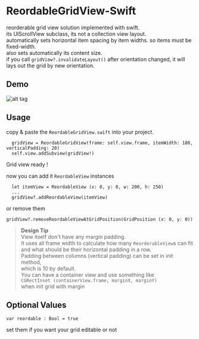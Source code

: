ReordableGridView-Swift
=======================

reorderable grid view solution implemented with swift. <br>
its UIScrollView subclass, its not a collection view layout.<br>
automatically sets horizontal item spacing by item widths. so items must be fixed-width.<br>
also sets automatically its content size. <br>
if you call `gridView?.invalidateLayout()` after orientation changed, it will lays out the grid by new orientation.


Demo
----

![alt tag](https://raw.githubusercontent.com/cemolcay/ReordableGridView-Swift/master/demo.gif)

Usage
-----

copy & paste the `ReordableGridView.swift` into your project. <br>

      gridView = ReordableGridView(frame: self.view.frame, itemWidth: 180, verticalPadding: 20)
      self.view.addSubview(gridView!)

Grid view ready !

now you can add it `ReordableView` instances 
      
      let itemView = ReordableView (x: 0, y: 0, w: 200, h: 250)
      ...
      gridView?.addReordableView(itemView)
      

or  remove them

    gridView?.removeReordableViewAtGridPosition(GridPosition (x: 0, y: 0))
    


> **Design Tip**  
> View itself don't have any margin padding.  
> It uses all frame width to calculate how many `ReorderableView`s can fit and
> what should be their horizontal padding in a row.   
> Padding between columns (vertical padding) can be set in init method,    
> which is 10 by default.  
> You can have a container view and use something like   
> `CGRectInset (containerView.frame, marginX, marginY)`  
> when init grid with margin



Optional Values
---------------

    var reordable : Bool = true
  
set them if you want your grid editable or not
